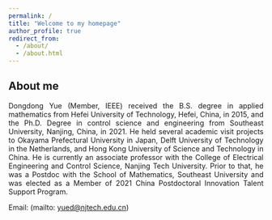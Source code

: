 ```yaml
---
permalink: /
title: "Welcome to my homepage"
author_profile: true
redirect_from: 
  - /about/
  - /about.html
---
```


## About me
<p align="justify"> Dongdong Yue (Member, IEEE) received the B.S. degree in applied mathematics from Hefei University of Technology, Hefei, China, in 2015, and the Ph.D. Degree in control science and engineering from Southeast University, Nanjing, China, in 2021. He held several academic visit projects to Okayama Prefectural University in Japan, Delft University of Technology in the Netherlands, and Hong Kong University of Science and Technology in China. He is currently an associate professor with the College of Electrical Engineering and Control Science, Nanjing Tech University. Prior to that, he was a Postdoc with the School of Mathematics, Southeast University and was elected as a Member of 2021 China Postdoctoral Innovation Talent Support Program. </p>

Email: (mailto: yued@njtech.edu.cn) 
